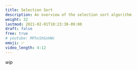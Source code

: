 ```yaml
---
title: Selection Sort
description: An overview of the selection sort algorithm
weight: 32
lastmod: 2021-02-01T10:23:30-09:00
draft: false
free: true
# youtube: MFhxShGxHWc
emoji: ✅
video_length: 4:12
---
```


_wip_